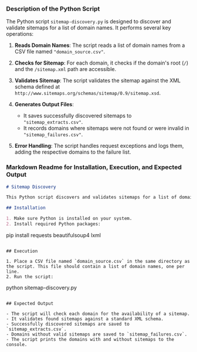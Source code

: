 ### Description of the Python Script

The Python script `sitemap-discovery.py` is designed to discover and validate sitemaps for a list of domain names. It performs several key operations:

1. **Reads Domain Names**: The script reads a list of domain names from a CSV file named `"domain_source.csv"`.

2. **Checks for Sitemap**: For each domain, it checks if the domain's root (`/`) and the `/sitemap.xml` path are accessible. 

3. **Validates Sitemap**: The script validates the sitemap against the XML schema defined at `http://www.sitemaps.org/schemas/sitemap/0.9/sitemap.xsd`.

4. **Generates Output Files**: 
   - It saves successfully discovered sitemaps to `"sitemap_extracts.csv"`.
   - It records domains where sitemaps were not found or were invalid in `"sitemap_failures.csv"`.

5. **Error Handling**: The script handles request exceptions and logs them, adding the respective domains to the failure list.

### Markdown Readme for Installation, Execution, and Expected Output

```markdown
# Sitemap Discovery

This Python script discovers and validates sitemaps for a list of domain names.

## Installation

1. Make sure Python is installed on your system.
2. Install required Python packages:
   ```
   pip install requests beautifulsoup4 lxml
   ```

## Execution

1. Place a CSV file named `domain_source.csv` in the same directory as the script. This file should contain a list of domain names, one per line.
2. Run the script:
   ```
   python sitemap-discovery.py
   ```

## Expected Output

- The script will check each domain for the availability of a sitemap.
- It validates found sitemaps against a standard XML schema.
- Successfully discovered sitemaps are saved to `sitemap_extracts.csv`.
- Domains without valid sitemaps are saved to `sitemap_failures.csv`.
- The script prints the domains with and without sitemaps to the console.

